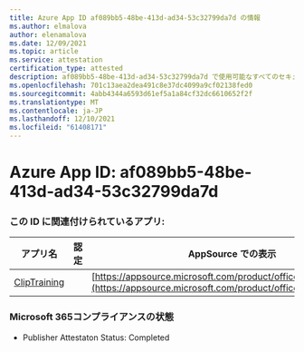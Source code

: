 ```yaml
---
title: Azure App ID af089bb5-48be-413d-ad34-53c32799da7d の情報
ms.author: elmalova
author: elenamalova
ms.date: 12/09/2021
ms.topic: article
ms.service: attestation
certification_type: attested
description: af089bb5-48be-413d-ad34-53c32799da7d で使用可能なすべてのセキュリティおよびコンプライアンス情報。
ms.openlocfilehash: 701c13aea2dea491c8e37dc4099a9cf02138fed0
ms.sourcegitcommit: 4abb4344a6593d61ef5a1a84cf32dc6610652f2f
ms.translationtype: MT
ms.contentlocale: ja-JP
ms.lasthandoff: 12/10/2021
ms.locfileid: "61408171"
---
```

# <a name="azure-app-id-af089bb5-48be-413d-ad34-53c32799da7d"></a>Azure App ID: af089bb5-48be-413d-ad34-53c32799da7d


### <a name="apps-associated-with-this-id"></a>この ID に関連付けられているアプリ:
| **アプリ名** | **認定** | **AppSource での表示** |
|--------------|---------------|-----------------------|
| [ClipTraining](https://docs.microsoft.com/microsoft-365-app-certification/forward/WA200001687) |  | [https://appsource.microsoft.com/product/office/WA200001687](https://appsource.microsoft.com/product/office/WA200001687) |

### <a name="microsoft-365-app-compliance-status"></a>Microsoft 365コンプライアンスの状態
- Publisher Attestaton Status: Completed
